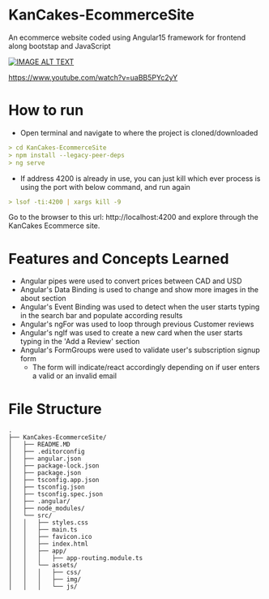 # KanCakes-EcommerceSite
An ecommerce website coded using Angular15 framework for frontend along bootstap and JavaScript

[![IMAGE ALT TEXT](https://github.com/kannikakabilar/KanCakes-EcommerceSite/blob/main/screenshots/Screen%20Shot%202023-02-26%20at%201.51.02%20PM.png)](https://www.youtube.com/watch?v=uaBB5PYc2yY "KanCakes Demo")

https://www.youtube.com/watch?v=uaBB5PYc2yY

# How to run
- Open terminal and navigate to where the project is cloned/downloaded
```md
> cd KanCakes-EcommerceSite
> npm install --legacy-peer-deps
> ng serve
```
- If address 4200 is already in use, you can just kill which ever process is using the port with below command, and run again
```md
> lsof -ti:4200 | xargs kill -9
```
Go to the browser to this url: http://localhost:4200 and explore through the KanCakes Ecommerce site.

# Features and Concepts Learned
- Angular pipes were used to convert prices between CAD and USD
- Angular's Data Binding is used to change and show more images in the about section
- Angular's Event Binding was used to detect when the user starts typing in the search bar and populate according results
- Angular's ngFor was used to loop through previous Customer reviews
- Angular's ngIf was used to create a new card when the user starts typing in the 'Add a Review' section
- Angular's FormGroups were used to validate user's subscription signup form
  - The form will indicate/react accordingly depending on if user enters a valid or an invalid email
  
# File Structure
```
.
├── KanCakes-EcommerceSite/
│   ├── README.MD
│   ├── .editorconfig
│   ├── angular.json
│   ├── package-lock.json
│   ├── package.json
│   ├── tsconfig.app.json
│   ├── tsconfig.json
│   ├── tsconfig.spec.json
│   ├── .angular/
│   ├── node_modules/
│   └── src/
│   │   ├── styles.css
│   │   ├── main.ts
│   │   ├── favicon.ico
│   │   ├── index.html
│   │   ├── app/
│   │   │   ├── app-routing.module.ts
│   │   └── assets/
│   │   │   ├── css/
│   │   │   ├── img/
│   │   │   └── js/


```
